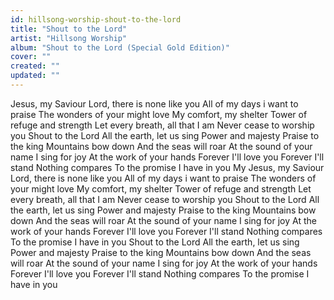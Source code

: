 ```yaml
---
id: hillsong-worship-shout-to-the-lord
title: "Shout to the Lord"
artist: "Hillsong Worship"
album: "Shout to the Lord (Special Gold Edition)"
cover: ""
created: ""
updated: ""
---
```


Jesus, my Saviour
Lord, there is none like you
All of my days i want to praise
The wonders of your might love
My comfort, my shelter
Tower of refuge and strength
Let every breath, all that I am
Never cease to worship you
Shout to the Lord
All the earth, let us sing
Power and majesty
Praise to the king
Mountains bow down
And the seas will roar
At the sound of your name
I sing for joy
At the work of your hands
Forever I'll love you
Forever I'll stand
Nothing compares
To the promise I have in you
My Jesus, my Saviour
Lord, there is none like you
All of my days i want to praise
The wonders of your might love
My comfort, my shelter
Tower of refuge and strength
Let every breath, all that I am
Never cease to worship you
Shout to the Lord
All the earth, let us sing
Power and majesty
Praise to the king
Mountains bow down
And the seas will roar
At the sound of your name
I sing for joy
At the work of your hands
Forever I'll love you
Forever I'll stand
Nothing compares
To the promise I have in you
Shout to the Lord
All the earth, let us sing
Power and majesty
Praise to the king
Mountains bow down
And the seas will roar
At the sound of your name
I sing for joy
At the work of your hands
Forever I'll love you
Forever I'll stand
Nothing compares
To the promise I have in you